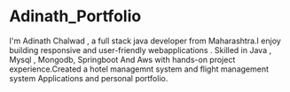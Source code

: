 # Adinath_Portfolio
I'm Adinath Chalwad , a full stack java developer from Maharashtra.I enjoy building responsive and user-friendly webapplications . Skilled in Java , Mysql , Mongodb, Springboot And  Aws with hands-on project experience.Created a hotel managemnt system and flight management system Applications and personal portfolio. 

